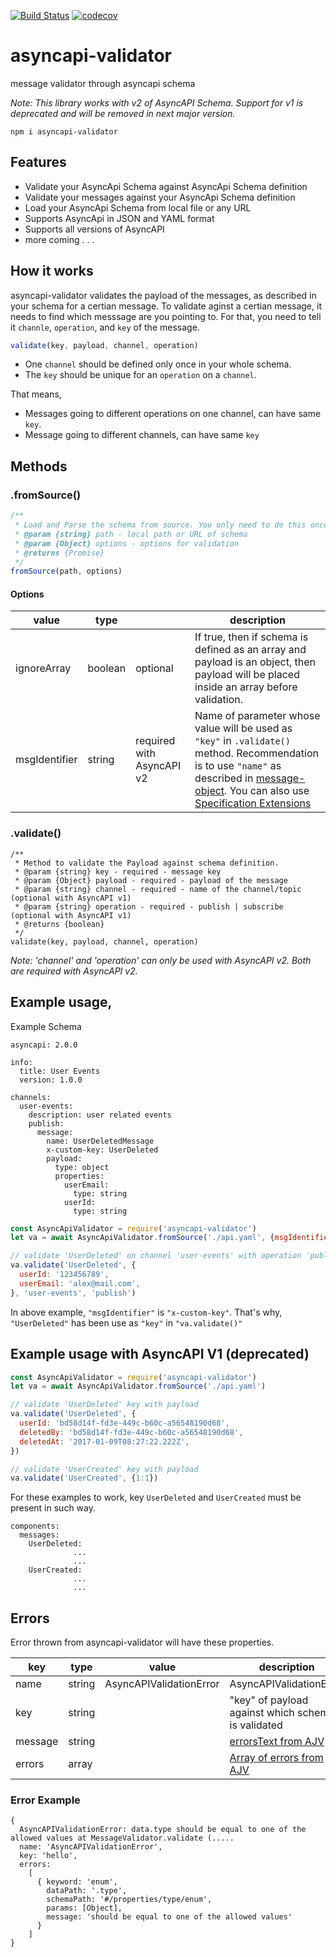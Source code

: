 [![Build Status](https://travis-ci.org/WaleedAshraf/asyncapi-validator.svg?branch=master)](https://travis-ci.org/WaleedAshraf/asyncapi-validator) [![codecov](https://codecov.io/gh/WaleedAshraf/asyncapi-validator/branch/master/graph/badge.svg)](https://codecov.io/gh/WaleedAshraf/asyncapi-validator)

# asyncapi-validator

message validator through asyncapi schema

_Note: This library works with v2 of AsyncAPI Schema. Support for v1 is deprecated and will be removed in next major version._

`npm i asyncapi-validator`

## Features
- Validate your AsyncApi Schema against AsyncApi Schema definition
- Validate your messages against your AsyncApi Schema definition
- Load your AsyncApi Schema from local file or any URL
- Supports AsyncApi in JSON and YAML format
- Supports all versions of AsyncAPI
- more coming . . .

## How it works
asyncapi-validator validates the payload of the messages, as described in your schema for a certian message. To validate aginst
a certian message, it needs to find which messsage are you pointing to. For that, you need to tell it `channle`, `operation`, and `key` of the message.
```js
validate(key, payload, channel, operation)
```

- One `channel` should be defined only once in your whole schema.
- The `key` should be unique for an `operation` on a `channel`.

That means,
- Messages going to different operations on one channel, can have same `key`.
- Message going to different channels, can have same `key`


## Methods
### .fromSource()
```javascript
/** 
 * Load and Parse the schema from source. You only need to do this once, and then just use .validate() method for validations.
 * @param {string} path - local path or URL of schema
 * @param {Object} options - options for validation
 * @returns {Promise}
 */
fromSource(path, options)
```

#### Options
| value | type | | description |
|-----|----|----|---|
| ignoreArray | boolean | optional | If true, then if schema is defined as an array and payload is an object, then payload will be placed inside an array before validation. |
| msgIdentifier | string | required with AsyncAPI v2 | Name of parameter whose value will be used as `"key"` in `.validate()` method. Recommendation is to use `"name"` as described in [message-object](https://asyncapi.io/docs/specifications/2.0.0/#a-name-messageobject-a-message-object). You can also use [Specification Extensions](https://asyncapi.io/docs/specifications/2.0.0/#specificationExtensions)|

### .validate()
```
/**
 * Method to validate the Payload against schema definition.
 * @param {string} key - required - message key
 * @param {Object} payload - required - payload of the message
 * @param {string} channel - required - name of the channel/topic (optional with AsyncAPI v1)
 * @param {string} operation - required - publish | subscribe (optional with AsyncAPI v1)
 * @returns {boolean}
 */
validate(key, payload, channel, operation)
```

_Note: 'channel' and 'operation' can only be used with AsyncAPI v2. Both are required with AsyncAPI v2._

## Example usage,
Example Schema
```
asyncapi: 2.0.0

info:
  title: User Events
  version: 1.0.0

channels:
  user-events:
    description: user related events
    publish:
      message:
        name: UserDeletedMessage
        x-custom-key: UserDeleted
        payload:
          type: object
          properties:
            userEmail:
              type: string
            userId:
              type: string
```
```javascript
const AsyncApiValidator = require('asyncapi-validator')
let va = await AsyncApiValidator.fromSource('./api.yaml', {msgIdentifier: 'x-custom-key'})

// validate 'UserDeleted' on channel 'user-events' with operation 'publish'
va.validate('UserDeleted', {
  userId: '123456789',
  userEmail: 'alex@mail.com',
}, 'user-events', 'publish')
```
In above example, `"msgIdentifier"` is `"x-custom-key"`. That's why, `"UserDeleted"` has been use as `"key"` in `"va.validate()"`

## Example usage with AsyncAPI V1 (deprecated)
```javascript
const AsyncApiValidator = require('asyncapi-validator')
let va = await AsyncApiValidator.fromSource('./api.yaml')

// validate 'UserDeleted' key with payload
va.validate('UserDeleted', {
  userId: 'bd58d14f-fd3e-449c-b60c-a56548190d68',
  deletedBy: 'bd58d14f-fd3e-449c-b60c-a56548190d68',
  deletedAt: '2017-01-09T08:27:22.222Z',
})

// validate 'UserCreated' key with payload
va.validate('UserCreated', {1:1})
```
For these examples to work, key `UserDeleted` and `UserCreated` must be present in such way.
```
components:
  messages:
    UserDeleted:
              ...
              ...
    UserCreated:
              ...
              ...
```

## Errors
Error thrown from asyncapi-validator will have these properties.

| key     | type   | value                   | description                                                                                                     |
|---------|--------|-------------------------|-----------------------------------------------------------------------------------------------------------------|
| name    | string | AsyncAPIValidationError | AsyncAPIValidationError                                                                                         |
| key     | string |                         | "key" of payload against which schema is validated                                                              |
| message | string |                         | [errorsText from AJV](https://github.com/epoberezkin/ajv#errorstextarrayobject-errors--object-options---string) |
| errors  | array  |                         | [Array of errors from AJV](https://github.com/epoberezkin/ajv#validation-errors)                                |

### Error Example
```
{
  AsyncAPIValidationError: data.type should be equal to one of the allowed values at MessageValidator.validate (.....
  name: 'AsyncAPIValidationError',
  key: 'hello',
  errors:
    [
      { keyword: 'enum',
        dataPath: '.type',
        schemaPath: '#/properties/type/enum',
        params: [Object],
        message: 'should be equal to one of the allowed values'
      }
    ]
}
```
